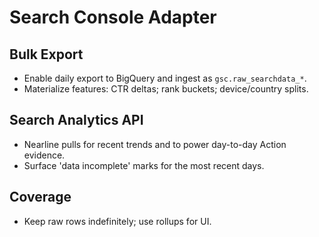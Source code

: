 # Search Console Adapter

## Bulk Export

- Enable daily export to BigQuery and ingest as `gsc.raw_searchdata_*`.
- Materialize features: CTR deltas; rank buckets; device/country splits.

## Search Analytics API

- Nearline pulls for recent trends and to power day-to-day Action evidence.
- Surface 'data incomplete' marks for the most recent days.

## Coverage

- Keep raw rows indefinitely; use rollups for UI.
